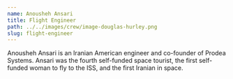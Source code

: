 ```yaml
---
name: Anousheh Ansari
title: Flight Engineer
path: ../../images/crew/image-douglas-hurley.png
slug: flight-engineer
---
```


Anousheh Ansari is an Iranian American engineer and co-founder of Prodea Systems. Ansari was the fourth self-funded space tourist, the first self-funded woman to fly to the ISS, and the first Iranian in space.
